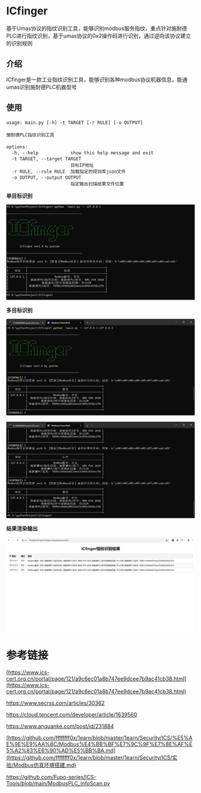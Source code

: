 # ICfinger

基于Umas协议的指纹识别工具，能够识别modbus服务指纹，重点针对施耐德PLC进行指纹识别，基于umas协议的0x2操作码进行识别，通过逆向该协议建立的识别规则

## 介绍

ICfinger是一款工业指纹识别工具，能够识别各种modbus协议机器信息，能通umas识别施耐德PLC机器型号

## 使用

```
usage: main.py [-h] -t TARGET [-r RULE] [-o OUTPUT]

施耐德PLC指纹识别工具

options:
  -h, --help            show this help message and exit
  -t TARGET, --target TARGET
                        目标IP地址
  -r RULE, --rule RULE  加载指定的规则库json文件
  -o OUTPUT, --output OUTPUT
                        指定输出扫描结果文件位置
```



**单目标识别**

![img](images\8bfc0f93016641f0f0314510ad0db228.png)

**多目标识别**

![image.png](images\1718923972641-2ca084bf-17b8-4882-a166-80cab9167078.png)

![image.png](images\1718923977237-398cedc6-241a-4677-b30b-e642732bf8cc.png)

**结果渲染输出**

![image.png](images\1718924007234-e1f1e7f6-ffd1-4c46-8c26-37e1f6cb7567.png)

# 参考链接

[https://www.ics-cert.org.cn/portal/page/121/a9c6ec01a8b747ee9dcee7b9ac41cb38.html](https://www.ics-cert.org.cn/portal/page/121/a9c6ec01a8b747ee9dcee7b9ac41cb38.html)

https://www.secrss.com/articles/30362

https://cloud.tencent.com/developer/article/1639560

https://www.anquanke.com/post/id/231884

[https://github.com/ffffffff0x/1earn/blob/master/1earn/Security/ICS/%E5%AE%9E%E9%AA%8C/Modbus%E4%BB%BF%E7%9C%9F%E7%8E%AF%E5%A2%83%E6%90%AD%E5%BB%BA.md](https://github.com/ffffffff0x/1earn/blob/master/1earn/Security/ICS/实验/Modbus仿真环境搭建.md)

https://github.com/Fupo-series/ICS-Tools/blob/main/ModbusPLC_InfoScan.py
